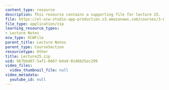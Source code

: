 ```yaml
---
content_type: resource
description: This resource contains a supporting file for lecture 25.
file: https://ol-ocw-studio-app-production.s3.amazonaws.com/courses/3-016-mathematics-for-materials-scientists-and-engineers-fall-2005/967bbd875af16667b4a90146b25ac299_Lecture25.zip
file_type: application/zip
learning_resource_types:
- Lecture Notes
ocw_type: OCWFile
parent_title: Lecture Notes
parent_type: CourseSection
resourcetype: Other
title: Lecture25.zip
uid: 967bbd87-5af1-6667-b4a9-0146b25ac299
video_files:
  video_thumbnail_file: null
video_metadata:
  youtube_id: null
---
```

